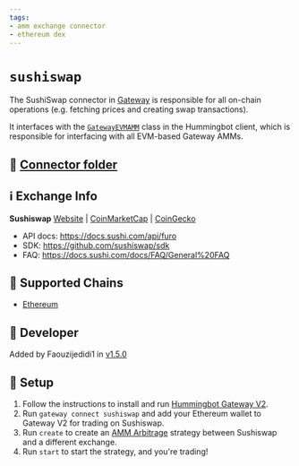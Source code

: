 ```yaml
---
tags:
- amm exchange connector
- ethereum dex
---
```


# `sushiswap`

The SushiSwap connector in [Gateway](/gateway) is responsible for all on-chain operations (e.g. fetching prices and creating swap transactions).

It interfaces with the [`GatewayEVMAMM`](https://github.com/hummingbot/hummingbot/blob/master/hummingbot/connector/gateway_EVM_AMM.py) class in the Hummingbot client, which is responsible for interfacing with all EVM-based Gateway AMMs.

## 📁 [Connector folder](https://github.com/hummingbot/hummingbot/tree/master/gateway/src/connectors/sushiswap)

## ℹ️ Exchange Info

**Sushiswap**
[Website](https://app.sushi.com/swap/) | [CoinMarketCap](https://coinmarketcap.com/exchanges/sushiswap/) | [CoinGecko](https://www.coingecko.com/en/exchanges/sushiswap)

* API docs: https://docs.sushi.com/api/furo
* SDK: https://github.com/sushiswap/sdk
* FAQ: https://docs.sushi.com/docs/FAQ/General%20FAQ

## 🔗 Supported Chains

* [Ethereum](/gateway/chains/ethereum)

## 👷 Developer

Added by Faouzijedidi1 in [v1.5.0](/release-notes/1.5.0/) 

## 🔑 Setup

1. Follow the instructions to install and run [Hummingbot Gateway V2](/gateway/).
2. Run `gateway connect sushiswap` and add your Ethereum wallet to Gateway V2 for trading on Sushiswap.
3. Run `create` to create an [AMM Arbitrage](/strategies/amm-arbitrage/) strategy between Sushiswap and a different exchange.
4. Run `start` to start the strategy, and you're trading!
